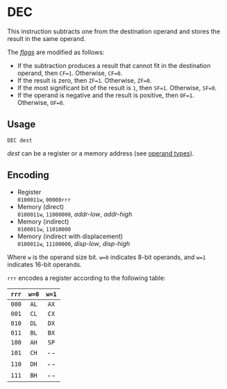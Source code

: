 # DEC

This instruction subtracts one from the destination operand and stores the result in the same operand.

The [_flags_](../cpu#flags) are modified as follows:

- If the subtraction produces a result that cannot fit in the destination operand, then `CF=1`. Otherwise, `CF=0`.
- If the result is zero, then `ZF=1`. Otherwise, `ZF=0`.
- If the most significant bit of the result is `1`, then `SF=1`. Otherwise, `SF=0`.
- If the operand is negative and the result is positive, then `OF=1`. Otherwise, `OF=0`.

## Usage

```vonsim
DEC dest
```

_dest_ can be a register or a memory address (see [operand types](../assembly#operands)).

## Encoding

- Register  
  `0100011w`, `00000rrr`
- Memory (direct)  
  `0100011w`, `11000000`, _addr-low_, _addr-high_
- Memory (indirect)  
  `0100011w`, `11010000`
- Memory (indirect with displacement)  
  `0100011w`, `11100000`, _disp-low_, _disp-high_

Where `w` is the operand size bit. `w=0` indicates 8-bit operands, and `w=1` indicates 16-bit operands.

`rrr` encodes a register according to the following table:

| `rrr` | `w=0` | `w=1` |
| :---: | :---: | :---: |
| `000` | `AL`  | `AX`  |
| `001` | `CL`  | `CX`  |
| `010` | `DL`  | `DX`  |
| `011` | `BL`  | `BX`  |
| `100` | `AH`  | `SP`  |
| `101` | `CH`  |  --   |
| `110` | `DH`  |  --   |
| `111` | `BH`  |  --   |
